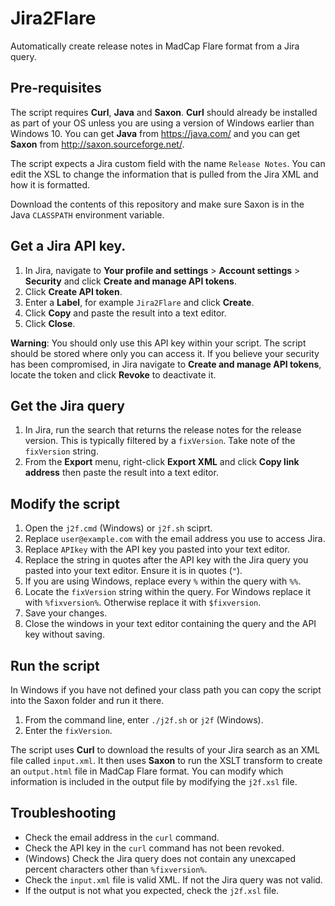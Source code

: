 # Jira2Flare
Automatically create release notes in MadCap Flare format from a Jira query.

## Pre-requisites

The script requires __Curl__, __Java__ and __Saxon__. __Curl__ should already be installed as part of your OS unless you are using a version of Windows earlier than Windows 10. You can get __Java__ from https://java.com/ and you can get __Saxon__ from http://saxon.sourceforge.net/.

The script expects a Jira custom field with the name `Release Notes`. You can edit the XSL to change the information that is pulled from the Jira XML and how it is formatted.

Download the contents of this repository and make sure Saxon is in the Java `CLASSPATH` environment variable.

## Get a Jira API key.

1. In Jira, navigate to __Your profile and settings__ > __Account settings__ > __Security__ and click __Create and manage API tokens__.
2. Click __Create API token__.
3. Enter a __Label__, for example `Jira2Flare` and click __Create__.
4. Click __Copy__ and paste the result into a text editor.
5. Click __Close__.

__Warning__: You should only use this API key within your script. The script should be stored where only you can access it. If you believe your security has been compromised, in Jira navigate to __Create and manage API tokens__, locate the token and click __Revoke__ to deactivate it.

## Get the Jira query

1. In Jira, run the search that returns the release notes for the release version. This is typically filtered by a `fixVersion`. Take note of the `fixVersion` string.
2. From the __Export__ menu, right-click __Export XML__ and click __Copy link address__ then paste the result into a text editor.

## Modify the script

1. Open the `j2f.cmd` (Windows) or `j2f.sh` sciprt.
2. Replace `user@example.com` with the email address you use to access Jira.
3. Replace `APIkey` with the API key you pasted into your text editor.
4. Replace the string in quotes after the API key with the Jira query you pasted into your text editor. Ensure it is in quotes (`"`).
5. If you are using Windows, replace every `%` within the query with `%%`.
6. Locate the `fixVersion` string within the query. For Windows replace it with `%fixversion%`. Otherwise replace it with `$fixversion`.
7. Save your changes.
8. Close the windows in your text editor containing the query and the API key without saving.

## Run the script

In Windows if you have not defined your class path you can copy the script into the Saxon folder and run it there.

1. From the command line, enter `./j2f.sh` or `j2f` (Windows).
2. Enter the `fixVersion`.

The script uses __Curl__ to download the results of your Jira search as an XML file called `input.xml`. It then uses __Saxon__ to run the XSLT transform to create an `output.html` file in MadCap Flare format. You can modify which information is included in the output file by modifying the `j2f.xsl` file.

## Troubleshooting

* Check the email address in the `curl` command.
* Check the API key in the `curl` command has not been revoked.
* (Windows) Check the Jira query does not contain any unexcaped percent characters other than `%fixversion%`.
* Check the `input.xml` file is valid XML. If not the Jira query was not valid.
* If the output is not what you expected, check the `j2f.xsl` file.

